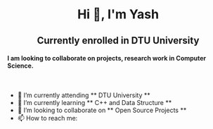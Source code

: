 <h1 align="center">Hi 👋, I'm Yash</h1>
<h2 align="center"> Currently enrolled in DTU University <br />

 <h4 align ="left> <br /> <h4 align ="left> I am looking to collaborate on projects, research work in Computer Science. </h4> </br>


- 🔭 I’m currently attending        ** DTU University **
- 🌱 I’m currently learning         ** C++ and Data Structure **
- 👯 I’m looking to collaborate on  ** Open Source Projects **
- 📫 How to reach me: 

